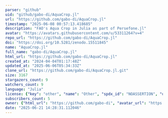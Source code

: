 ```yaml
---
parser: "github"
uid: "github/gabo-di/AquaCrop.jl"
url: "https://github.com/gabo-di/AquaCrop.jl"
timestamp: "2025-06-08 00:57:13.418685"
description: "FAO's Aqua Crop in Julia as part of Persefone.jl"
avatar: "https://avatars.githubusercontent.com/u/53311264?v=4"
repo_url: "https://github.com/gabo-di/AquaCrop.jl"
doi: "https://doi.org/10.5281/zenodo.15511845"
name: "AquaCrop.jl"
full_name: "gabo-di/AquaCrop.jl"
html_url: "https://github.com/gabo-di/AquaCrop.jl"
created_at: "2024-04-04T01:17:48Z"
updated_at: "2025-06-06T05:34:33Z"
clone_url: "https://github.com/gabo-di/AquaCrop.jl.git"
size: 3167
stargazers_count: 9
watchers_count: 9
language: "Julia"
license: {"key": "other", "name": "Other", "spdx_id": "NOASSERTION", "url": null, "node_id": "MDc6TGljZW5zZTA="}
subscribers_count: 5
owner: {"html_url": "https://github.com/gabo-di", "avatar_url": "https://avatars.githubusercontent.com/u/53311264?v=4", "login": "gabo-di", "type": "User"}
date: "2025-06-21 14:28:31.112046"
---
```

